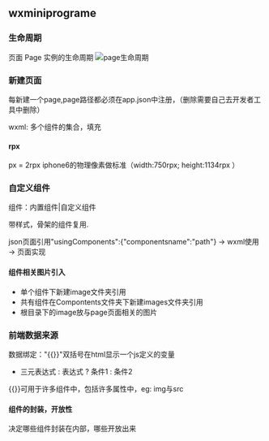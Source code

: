 ## wxminiprograme

### 生命周期
页面 Page 实例的生命周期
![page生命周期](https://res.wx.qq.com/wxdoc/dist/assets/img/page-lifecycle.2e646c86.png)
### 新建页面
 每新建一个page,page路径都必须在app.json中注册，（删除需要自己去开发者工具中删除）

  wxml: 多个组件的集合，填充


  #### rpx
  px = 2rpx 
  iphone6的物理像素做标准（width:750rpx;  height:1134rpx ）
  ### 自定义组件
  组件：内置组件|自定义组件

  带样式，骨架的组件复用.

  json页面引用"usingComponents":{"componentsname":"path"} -> wxml使用 -> 页面实现

  #### 组件相关图片引入
  - 单个组件下新建image文件夹引用
  - 共有组件在Compontents文件夹下新建images文件夹引用
  - 根目录下的image放与page页面相关的图片
  ### 前端数据来源

  数据绑定："{{}}"双括号在html显示一个js定义的变量
 
  - 三元表达式 : 表达式 ? 条件1 : 条件2

  {{}}可用于许多组件中，包括许多属性中，eg: img与src
  #### 组件的封装，开放性
  决定哪些组件封装在内部，哪些开放出来


  